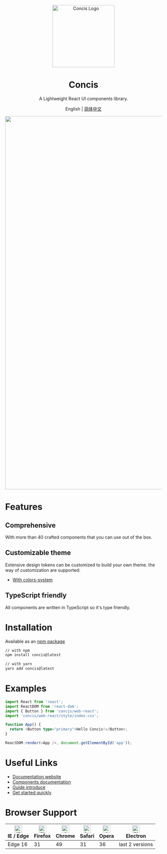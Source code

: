 <div align="center">
  <a href="http://concis.org.cn/#/" target="_blank">
    <img alt="Concis Logo" width="200" src="http://concis.org.cn/images/concis-logo.png"/>
  </a>
</div>
<div align="center">
  <h1>Concis</h1>
</div>

<div align="center">

A Lightweight React UI components library.

</div>

<div align="center">

English | [简体中文](./README.zh-CN.md)

</div>

<div align="center">
  <img src="http://concis.org.cn/images/index.bg.jpeg" width="1200" />
</div>

# Features

## Comprehensive

With more than 40 crafted components that you can use out of the box.

## Customizable theme

Extensive design tokens can be customized to build your own theme. the way of customization are supported:

- [With colors-system](http://concis.org.cn/#/guide/xcolor)

## TypeScript friendly

All components are written in TypeScript so it's type friendly.

# Installation

Available as an [npm package](https://www.npmjs.com/package/@arco-design/web-react)

```bash
// with npm
npm install concis@latest

// with yarn
yarn add concis@latest
```

# Examples

```typescript
import React from 'react';
import ReactDOM from 'react-dom';
import { Button } from 'concis/web-react';
import 'concis/web-react/style/index.css';

function App() {
  return <Button type="primary">Hello Concis!</Button>;
}

ReactDOM.render(<App />, document.getElementById('app'));
```

# Useful Links

- [Documentation website](http://concis.org.cn/#/)
- [Components documentation](http://concis.org.cn/#/common/button)
- [Guide introduce](http://concis.org.cn/#/guide/introduce)
- [Get started quickly](http://concis.org.cn/#/guide/teuse)

# Browser Support

| [<img src="https://p1-arco.byteimg.com/tos-cn-i-uwbnlip3yd/08095282566ac4e0fd98f89aed934b65.png~tplv-uwbnlip3yd-png.png" alt="IE / Edge" width="24px" height="24px" />](http://godban.github.io/browsers-support-badges/)<br/>IE / Edge | [<img src="https://p1-arco.byteimg.com/tos-cn-i-uwbnlip3yd/40ad73571879dd8d9fd3fd524e0e45a4.png~tplv-uwbnlip3yd-png.png" alt="Firefox" width="24px" height="24px" />](http://godban.github.io/browsers-support-badges/)<br/>Firefox | [<img src="https://p1-arco.byteimg.com/tos-cn-i-uwbnlip3yd/4f59d35f6d6837b042c8badd95871b1d.png~tplv-uwbnlip3yd-png.png" alt="Chrome" width="24px" height="24px" />](http://godban.github.io/browsers-support-badges/)<br/>Chrome | [<img src="https://p1-arco.byteimg.com/tos-cn-i-uwbnlip3yd/eee2667f837a9c2ed531805850bf43ec.png~tplv-uwbnlip3yd-png.png" alt="Safari" width="24px" height="24px" />](http://godban.github.io/browsers-support-badges/)<br/>Safari | [<img src="https://p1-arco.byteimg.com/tos-cn-i-uwbnlip3yd/3240334d3967dd263c8f4cdd2d93c525.png~tplv-uwbnlip3yd-png.png" alt="Opera" width="24px" height="24px" />](http://godban.github.io/browsers-support-badges/)<br/>Opera | [<img src="https://p1-arco.byteimg.com/tos-cn-i-uwbnlip3yd/f2454685df95a1a557a61861c5bec256.png~tplv-uwbnlip3yd-png.png" alt="Electron" width="24px" height="24px" />](http://godban.github.io/browsers-support-badges/)<br/>Electron |
| --- | --- | --- | --- | --- | --- |
| Edge 16 | 31 | 49 | 31 | 36 | last 2 versions |
